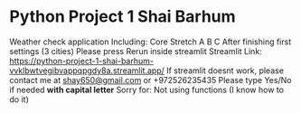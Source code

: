 # Python Project 1 Shai Barhum
Weather check application
Including:
Core
Stretch A B C
After finishing first settings (3 cities) Please press Rerun inside streamlit
Streamlit Link:
https://python-project-1-shai-barhum-vvklbwtvegibvappqpgdy8a.streamlit.app/
If streamlit doesnt work, please contact me at shay650@gmail.com or +972526235435
Please type Yes/No if needed **with capital letter**
Sorry for:
Not using functions (I know how to do it)

 
